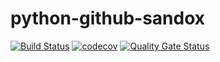 # python-github-sandox

[![Build Status](https://travis-ci.com/dev-11/python-github-sandox.svg?branch=master)](https://travis-ci.com/dev-11/python-github-sandox) [![codecov](https://codecov.io/gh/dev-11/python-github-sandox/branch/master/graph/badge.svg)](https://codecov.io/gh/dev-11/python-github-sandox) [![Quality Gate Status](https://sonarcloud.io/api/project_badges/measure?project=dev-11_python-github-sandox&metric=alert_status)](https://sonarcloud.io/dashboard?id=dev-11_python-github-sandox)
